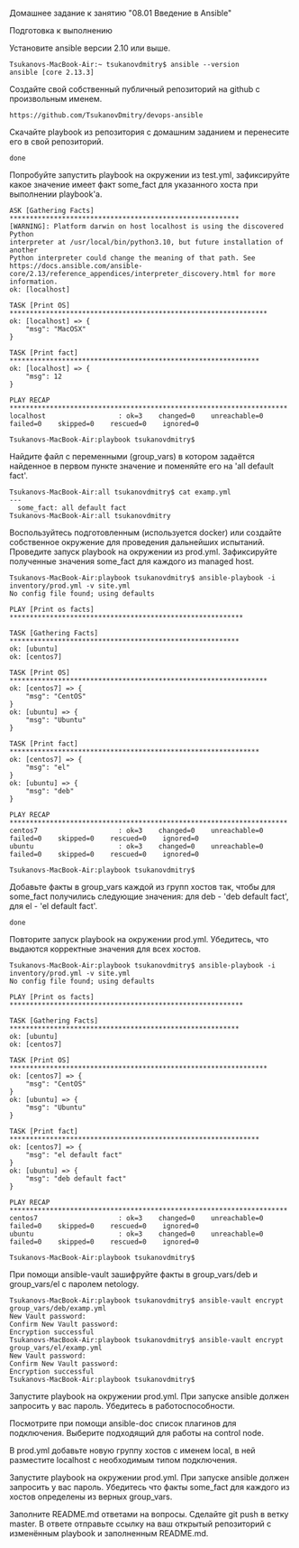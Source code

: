 Домашнее задание к занятию "08.01 Введение в Ansible"

Подготовка к выполнению

Установите ansible версии 2.10 или выше.
```
Tsukanovs-MacBook-Air:~ tsukanovdmitry$ ansible --version
ansible [core 2.13.3]
```
Создайте свой собственный публичный репозиторий на github с произвольным именем.
```
https://github.com/TsukanovDmitry/devops-ansible
```
Скачайте playbook из репозитория с домашним заданием и перенесите его в свой репозиторий.
```
done
```
Попробуйте запустить playbook на окружении из test.yml, зафиксируйте какое значение имеет факт some_fact для указанного хоста при выполнении playbook'a.
```
ASK [Gathering Facts] *********************************************************
[WARNING]: Platform darwin on host localhost is using the discovered Python
interpreter at /usr/local/bin/python3.10, but future installation of another
Python interpreter could change the meaning of that path. See
https://docs.ansible.com/ansible-
core/2.13/reference_appendices/interpreter_discovery.html for more information.
ok: [localhost]

TASK [Print OS] ****************************************************************
ok: [localhost] => {
    "msg": "MacOSX"
}

TASK [Print fact] **************************************************************
ok: [localhost] => {
    "msg": 12
}

PLAY RECAP *********************************************************************
localhost                  : ok=3    changed=0    unreachable=0    failed=0    skipped=0    rescued=0    ignored=0   

Tsukanovs-MacBook-Air:playbook tsukanovdmitry$ 
```
Найдите файл с переменными (group_vars) в котором задаётся найденное в первом пункте значение и поменяйте его на 'all default fact'.
```
Tsukanovs-MacBook-Air:all tsukanovdmitry$ cat examp.yml
---
  some_fact: all default fact
Tsukanovs-MacBook-Air:all tsukanovdmitry
```
Воспользуйтесь подготовленным (используется docker) или создайте собственное окружение для проведения дальнейших испытаний.
Проведите запуск playbook на окружении из prod.yml. Зафиксируйте полученные значения some_fact для каждого из managed host.
```
Tsukanovs-MacBook-Air:playbook tsukanovdmitry$ ansible-playbook -i inventory/prod.yml -v site.yml
No config file found; using defaults

PLAY [Print os facts] **********************************************************

TASK [Gathering Facts] *********************************************************
ok: [ubuntu]
ok: [centos7]

TASK [Print OS] ****************************************************************
ok: [centos7] => {
    "msg": "CentOS"
}
ok: [ubuntu] => {
    "msg": "Ubuntu"
}

TASK [Print fact] **************************************************************
ok: [centos7] => {
    "msg": "el"
}
ok: [ubuntu] => {
    "msg": "deb"
}

PLAY RECAP *********************************************************************
centos7                    : ok=3    changed=0    unreachable=0    failed=0    skipped=0    rescued=0    ignored=0   
ubuntu                     : ok=3    changed=0    unreachable=0    failed=0    skipped=0    rescued=0    ignored=0   

Tsukanovs-MacBook-Air:playbook tsukanovdmitry$ 
```
Добавьте факты в group_vars каждой из групп хостов так, чтобы для some_fact получились следующие значения: для deb - 'deb default fact', для el - 'el default fact'.
```
done
```
Повторите запуск playbook на окружении prod.yml. Убедитесь, что выдаются корректные значения для всех хостов.
```
Tsukanovs-MacBook-Air:playbook tsukanovdmitry$ ansible-playbook -i inventory/prod.yml -v site.yml
No config file found; using defaults

PLAY [Print os facts] **********************************************************

TASK [Gathering Facts] *********************************************************
ok: [ubuntu]
ok: [centos7]

TASK [Print OS] ****************************************************************
ok: [centos7] => {
    "msg": "CentOS"
}
ok: [ubuntu] => {
    "msg": "Ubuntu"
}

TASK [Print fact] **************************************************************
ok: [centos7] => {
    "msg": "el default fact"
}
ok: [ubuntu] => {
    "msg": "deb default fact"
}

PLAY RECAP *********************************************************************
centos7                    : ok=3    changed=0    unreachable=0    failed=0    skipped=0    rescued=0    ignored=0   
ubuntu                     : ok=3    changed=0    unreachable=0    failed=0    skipped=0    rescued=0    ignored=0   

Tsukanovs-MacBook-Air:playbook tsukanovdmitry$ 
```

При помощи ansible-vault зашифруйте факты в group_vars/deb и group_vars/el с паролем netology.
```
Tsukanovs-MacBook-Air:playbook tsukanovdmitry$ ansible-vault encrypt group_vars/deb/examp.yml
New Vault password: 
Confirm New Vault password: 
Encryption successful
Tsukanovs-MacBook-Air:playbook tsukanovdmitry$ ansible-vault encrypt group_vars/el/examp.yml
New Vault password: 
Confirm New Vault password: 
Encryption successful
Tsukanovs-MacBook-Air:playbook tsukanovdmitry$ 
```
Запустите playbook на окружении prod.yml. При запуске ansible должен запросить у вас пароль. Убедитесь в работоспособности.

Посмотрите при помощи ansible-doc список плагинов для подключения. Выберите подходящий для работы на control node.

В prod.yml добавьте новую группу хостов с именем local, в ней разместите localhost с необходимым типом подключения.

Запустите playbook на окружении prod.yml. При запуске ansible должен запросить у вас пароль. Убедитесь что факты some_fact для каждого из хостов определены из верных group_vars.

Заполните README.md ответами на вопросы. Сделайте git push в ветку master. В ответе отправьте ссылку на ваш открытый репозиторий с изменённым playbook и заполненным README.md.
